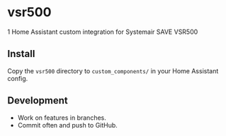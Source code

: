 # vsr500
1 Home Assistant custom integration for Systemair SAVE VSR500

## Install
Copy the `vsr500` directory to `custom_components/` in your Home Assistant config.

## Development
- Work on features in branches.
- Commit often and push to GitHub.
